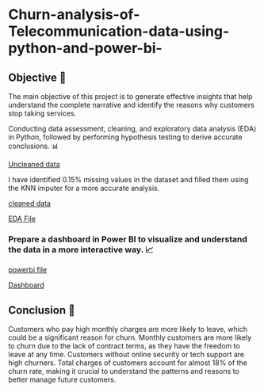 # Churn-analysis-of-Telecommunication-data-using-python-and-power-bi-
## Objective 🎯
The main objective of this project is to generate effective insights that help understand the complete narrative and identify the reasons why customers stop taking services.

Conducting data assessment, cleaning, and exploratory data analysis (EDA) in Python, followed by performing hypothesis testing to derive accurate conclusions. 📊

[Uncleaned data](https://github.com/Susmita1703/Churn-analysis-of-Telecommunication-data-using-python-and-power-bi-/blob/main/Telco-Customer-Churn-real-data.csv)

I have identified 0.15% missing values in the dataset and filled them using the KNN imputer for a more accurate analysis.

[cleaned data]()

  [EDA File](https://github.com/Susmita1703/Churn-analysis-of-Telecommunication-data-using-python-and-power-bi-/blob/main/Churn%20analysis%20of%20Teleco%20company%20.ipynb)

### Prepare a dashboard in Power BI to visualize and understand the data in a more interactive way. 📈

[powerbi file]()

 [Dashboard](https://github.com/Susmita1703/Churn-analysis-of-Telecommunication-data-using-python-and-power-bi-/blob/main/Churn%20Analysis%20Dashboard.png)

## Conclusion 📌
Customers who pay high monthly charges are more likely to leave, which could be a significant reason for churn.
Monthly customers are more likely to churn due to the lack of contract terms, as they have the freedom to leave at any time.
Customers without online security or tech support are high churners.
Total charges of customers account for almost 18% of the churn rate, making it crucial to understand the patterns and reasons to better manage future customers.



